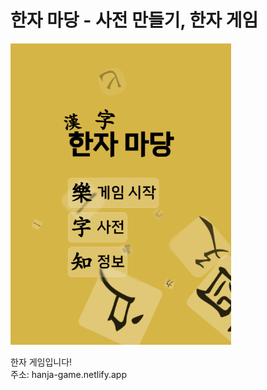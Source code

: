 # 한자 마당 - 사전 만들기, 한자 게임

<div>
<img src="readme_main.png" width=70% />
</div>

한자 게임입니다!\
주소: hanja-game.netlify.app

